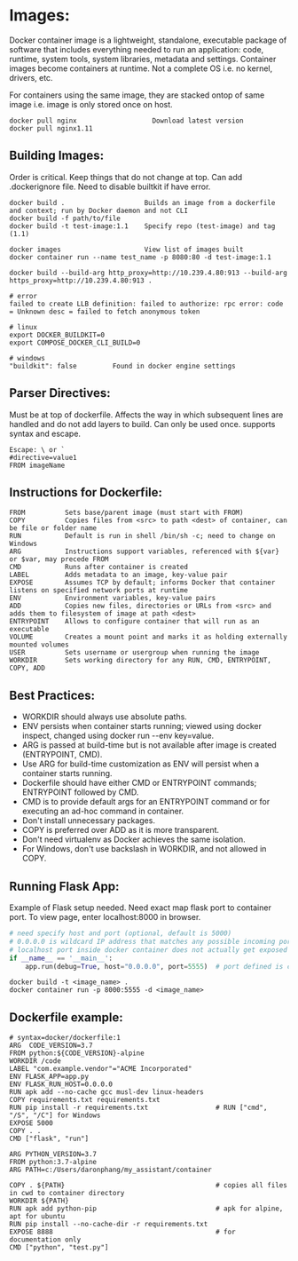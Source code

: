 # Images:
Docker container image is a lightweight, standalone, executable package of software that includes everything needed to run an application: code, runtime, system tools, system libraries, metadata and settings. Container images become containers at runtime. Not a complete OS i.e. no kernel, drivers, etc.

For containers using the same image, they are stacked ontop of same image i.e. image is only stored once on host.

```
docker pull nginx                   Download latest version
docker pull nginx1.11
```

## Building Images:
Order is critical. Keep things that do not change at top. Can add .dockerignore file. Need to disable builtkit if have error.

```
docker build .                    Builds an image from a dockerfile and context; run by Docker daemon and not CLI
docker build -f path/to/file
docker build -t test-image:1.1    Specify repo (test-image) and tag (1.1)

docker images                     View list of images built
docker container run --name test_name -p 8080:80 -d test-image:1.1

docker build --build-arg http_proxy=http://10.239.4.80:913 --build-arg https_proxy=http://10.239.4.80:913 .
```

```
# error
failed to create LLB definition: failed to authorize: rpc error: code = Unknown desc = failed to fetch anonymous token

# linux
export DOCKER_BUILDKIT=0
export COMPOSE_DOCKER_CLI_BUILD=0

# windows
"buildkit": false         Found in docker engine settings
```

## Parser Directives:
Must be at top of dockerfile. Affects the way in which subsequent lines are handled and do not add layers to build. Can only be used once. supports syntax and escape.

```
Escape: \ or `
#directive=value1
FROM imageName
```

## Instructions for Dockerfile:

```
FROM          Sets base/parent image (must start with FROM)
COPY          Copies files from <src> to path <dest> of container, can be file or folder name
RUN           Default is run in shell /bin/sh -c; need to change on Windows
ARG           Instructions support variables, referenced with ${var} or $var, may precede FROM
CMD           Runs after container is created
LABEL         Adds metadata to an image, key-value pair
EXPOSE        Assumes TCP by default; informs Docker that container listens on specified network ports at runtime
ENV           Environment variables, key-value pairs
ADD           Copies new files, directories or URLs from <src> and adds them to filesystem of image at path <dest>
ENTRYPOINT    Allows to configure container that will run as an executable
VOLUME        Creates a mount point and marks it as holding externally mounted volumes
USER          Sets username or usergroup when running the image
WORKDIR       Sets working directory for any RUN, CMD, ENTRYPOINT, COPY, ADD

```

## Best Practices:
- WORKDIR should always use absolute paths.
- ENV persists when container starts running; viewed using docker inspect, changed using docker run --env key=value.
- ARG is passed at build-time but is not available after image is created (ENTRYPOINT, CMD).
- Use ARG for build-time customization as ENV will persist when a container starts running.
- Dockerfile should have either CMD or ENTRYPOINT commands; ENTRYPOINT followed by CMD.
- CMD is to provide default args for an ENTRYPOINT command or for executing an ad-hoc command in container.
- Don't install unnecessary packages.
- COPY is preferred over ADD as it is more transparent.
- Don't need virtualenv as Docker achieves the same isolation.
- For Windows, don't use backslash in WORKDIR, and not allowed in COPY.

## Running Flask App:
Example of Flask setup needed. Need exact map flask port to container port. To view page, enter localhost:8000 in browser.
```python
# need specify host and port (optional, default is 5000)
# 0.0.0.0 is wildcard IP address that matches any possible incoming port on host machine
# localhost port inside docker container does not actually get exposed on host machine
if __name__ == '__main__':
    app.run(debug=True, host="0.0.0.0", port=5555)  # port defined is container port
```
```
docker build -t <image_name> .
docker container run -p 8000:5555 -d <image_name>
```

## Dockerfile example:
```
# syntax=docker/dockerfile:1
ARG  CODE_VERSION=3.7
FROM python:${CODE_VERSION}-alpine                              
WORKDIR /code
LABEL "com.example.vendor"="ACME Incorporated"
ENV FLASK_APP=app.py
ENV FLASK_RUN_HOST=0.0.0.0
RUN apk add --no-cache gcc musl-dev linux-headers   
COPY requirements.txt requirements.txt             
RUN pip install -r requirements.txt                 # RUN ["cmd", "/S", "/C"] for Windows
EXPOSE 5000
COPY . .
CMD ["flask", "run"]                                
```
```
ARG PYTHON_VERSION=3.7
FROM python:3.7-alpine
ARG PATH=c:/Users/daronphang/my_assistant/container

COPY . ${PATH}                                      # copies all files in cwd to container directory
WORKDIR ${PATH}
RUN apk add python-pip                              # apk for alpine, apt for ubuntu
RUN pip install --no-cache-dir -r requirements.txt
EXPOSE 8888                                         # for documentation only
CMD ["python", "test.py"]
```



